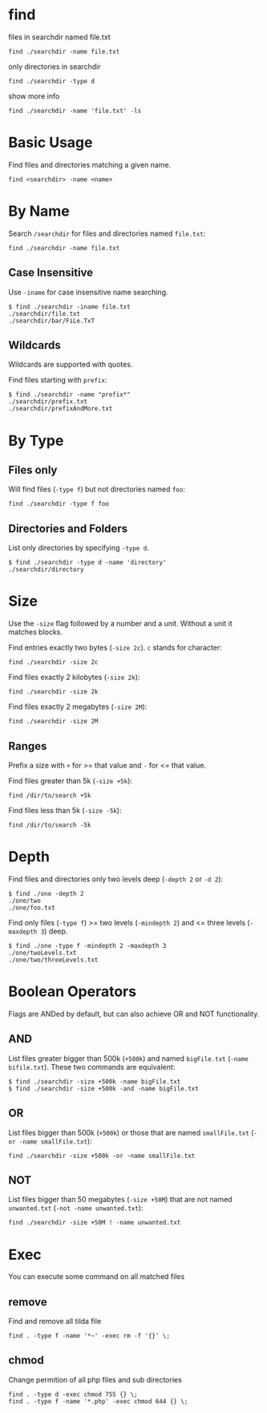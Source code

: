 # find
    
files in searchdir named file.txt

    find ./searchdir -name file.txt


only directories in searchdir

    find ./searchdir -type d


show more info

    find ./searchdir -name 'file.txt' -ls



# Basic Usage

Find files and directories matching a given name.

    find <searchdir> -name <name>



# By Name

Search `/searchdir` for files and directories named `file.txt`:

    find ./searchdir -name file.txt



## Case Insensitive

Use `-iname` for case insensitive name searching.

    $ find ./searchdir -iname file.txt
    ./searchdir/file.txt
    ./searchdir/bar/FiLe.TxT



## Wildcards

Wildcards are supported with quotes.

Find files starting with `prefix`:

    $ find ./searchdir -name "prefix*"
    ./searchdir/prefix.txt
    ./searchdir/prefixAndMore.txt



# By Type

## Files only

Will find files (`-type f`) but not directories named `foo`:

    find ./searchdir -type f foo



## Directories and Folders

List only directories by specifying `-type d`.

    $ find ./searchdir -type d -name 'directory'
    ./searchdir/directory



# Size

Use the `-size` flag followed by a number and a unit. Without a unit it matches
blocks.

Find entries exactly two bytes (`-size 2c`). `c` stands for character:

    find ./searchdir -size 2c


Find files exactly 2 kilobytes (`-size 2k`):

    find ./searchdir -size 2k


Find files exactly 2 megabytes (`-size 2M`):

    find ./searchdir -size 2M



## Ranges

Prefix a size with `+` for >= that value and `-` for <= that value.

Find files greater than 5k (`-size +5k`):

    find /dir/to/search +5k


Find files less than 5k (`-size -5k`):

    find /dir/to/search -5k



# Depth

Find files and directories only two levels deep (`-depth 2` or `-d 2`):

    $ find ./one -depth 2
    ./one/two
    ./one/foo.txt


Find only files (`-type f`) >= two levels (`-mindepth 2`) and <= three levels
(`-maxdepth 3`) deep.

    $ find ./one -type f -mindepth 2 -maxdepth 3
    ./one/twoLevels.txt
    ./one/two/threeLevels.txt



# Boolean Operators

Flags are ANDed by default, but can also achieve OR and NOT functionality.



## AND

List files greater bigger than 500k (`+500k`) and named `bigFile.txt`
(`-name bifile.txt`). These two commands are equivalent:
    
    $ find ./searchdir -size +500k -name bigFile.txt
    $ find ./searchdir -size +500k -and -name bigFile.txt


## OR

List files bigger than 500k (`+500k`) or those that are named `smallFile.txt`
(`-or -name smallFile.txt`):

    find ./searchdir -size +500k -or -name smallFile.txt


## NOT

List files bigger than 50 megabytes (`-size +50M`) that are not named
`unwanted.txt` (`-not -name unwanted.txt`):

    find ./searchdir -size +50M ! -name unwanted.txt


# Exec

You can execute some command on all matched files

## remove 

Find and remove all tilda file

    find . -type f -name '*~' -exec rm -f '{}' \;
    
## chmod

Change permition of all php files and sub directories

    find . -type d -exec chmod 755 {} \;
    find . -type f -name '*.php' -exec chmod 644 {} \;
